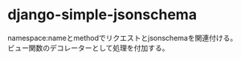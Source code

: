 # django-simple-jsonschema
namespace:nameとmethodでリクエストとjsonschemaを関連付ける。    
ビュー関数のデコレーターとして処理を付加する。   
